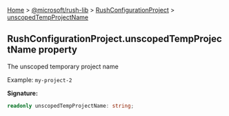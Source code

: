 [Home](./index) &gt; [@microsoft/rush-lib](./rush-lib.md) &gt; [RushConfigurationProject](./rush-lib.rushconfigurationproject.md) &gt; [unscopedTempProjectName](./rush-lib.rushconfigurationproject.unscopedtempprojectname.md)

## RushConfigurationProject.unscopedTempProjectName property

The unscoped temporary project name

Example: `my-project-2`

<b>Signature:</b>

```typescript
readonly unscopedTempProjectName: string;
```
